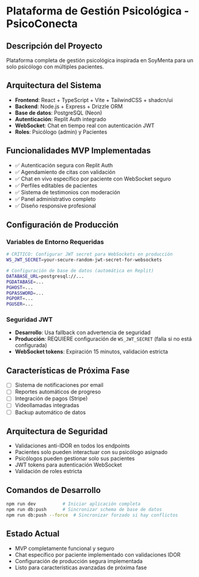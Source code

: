 # Plataforma de Gestión Psicológica - PsicoConecta

## Descripción del Proyecto
Plataforma completa de gestión psicológica inspirada en SoyMenta para un solo psicólogo con múltiples pacientes.

## Arquitectura del Sistema
- **Frontend**: React + TypeScript + Vite + TailwindCSS + shadcn/ui
- **Backend**: Node.js + Express + Drizzle ORM
- **Base de datos**: PostgreSQL (Neon)
- **Autenticación**: Replit Auth integrado
- **WebSocket**: Chat en tiempo real con autenticación JWT
- **Roles**: Psicólogo (admin) y Pacientes

## Funcionalidades MVP Implementadas
- ✅ Autenticación segura con Replit Auth
- ✅ Agendamiento de citas con validación
- ✅ Chat en vivo específico por paciente con WebSocket seguro
- ✅ Perfiles editables de pacientes
- ✅ Sistema de testimonios con moderación
- ✅ Panel administrativo completo
- ✅ Diseño responsive profesional

## Configuración de Producción

### Variables de Entorno Requeridas
```bash
# CRÍTICO: Configurar JWT secret para WebSockets en producción
WS_JWT_SECRET=your-secure-random-jwt-secret-for-websockets

# Configuración de base de datos (automática en Replit)
DATABASE_URL=postgresql://...
PGDATABASE=...
PGHOST=...
PGPASSWORD=...
PGPORT=...
PGUSER=...
```

### Seguridad JWT
- **Desarrollo**: Usa fallback con advertencia de seguridad
- **Producción**: REQUIERE configuración de `WS_JWT_SECRET` (falla si no está configurada)
- **WebSocket tokens**: Expiración 15 minutos, validación estricta

## Características de Próxima Fase
- [ ] Sistema de notificaciones por email
- [ ] Reportes automáticos de progreso
- [ ] Integración de pagos (Stripe)
- [ ] Videollamadas integradas
- [ ] Backup automático de datos

## Arquitectura de Seguridad
- Validaciones anti-IDOR en todos los endpoints
- Pacientes solo pueden interactuar con su psicólogo asignado
- Psicólogos pueden gestionar solo sus pacientes
- JWT tokens para autenticación WebSocket
- Validación de roles estricta

## Comandos de Desarrollo
```bash
npm run dev          # Iniciar aplicación completa
npm run db:push      # Sincronizar schema de base de datos
npm run db:push --force  # Sincronizar forzado si hay conflictos
```

## Estado Actual
- MVP completamente funcional y seguro
- Chat específico por paciente implementado con validaciones IDOR
- Configuración de producción segura implementada
- Listo para características avanzadas de próxima fase